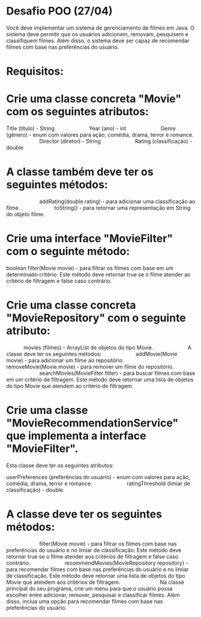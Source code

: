 # Desafio POO (27/04)

Você deve implementar um sistema de gerenciamento de filmes em Java. O sistema deve permitir que os usuários adicionem, removam, pesquisem e classifiquem filmes. Além disso, o sistema deve ser capaz de recomendar filmes com base nas preferências do usuário.


# Requisitos:

# Crie uma classe concreta "Movie" com os seguintes atributos:

Title (título) - String
            
Year (ano) - int
            
Genre (gênero) - enum com valores para ação, comédia, drama, terror e romance.
            
Director (diretor) - String
            
Rating (classificação) - double
            
# A classe também deve ter os seguintes métodos:
            
addRating(double rating) - para adicionar uma classificação ao filme.
            
toString() - para retornar uma representação em String do objeto filme.

# Crie uma interface "MovieFilter" com o seguinte método:

boolean filter(Movie movie) - para filtrar os filmes com base em um determinado critério. Este método deve retornar true se o filme atender ao critério de filtragem e false caso contrário.
      
# Crie uma classe concreta "MovieRepository" com o seguinte atributo:
      
movies (filmes) - ArrayList de objetos do tipo Movie.
            
A classe deve ter os seguintes métodos:
            
addMovie(Movie movie) - para adicionar um filme ao repositório.
            
removeMovie(Movie movie) - para remover um filme do repositório.
            
searchMovies(MovieFilter filter) - para buscar filmes com base em um critério de filtragem. Este método deve retornar uma lista de objetos do tipo Movie que atendem ao critério de filtragem.
      
# Crie uma classe "MovieRecommendationService" que implementa a interface "MovieFilter".
Esta classe deve ter os seguintes atributos:

userPreferences (preferências do usuário) - enum com valores para ação, comédia, drama, terror e romance.
            
ratingThreshold (limiar de classificação) - double
            
# A classe deve ter os seguintes métodos:
            
filter(Movie movie) - para filtrar os filmes com base nas preferências do usuário e no limiar de classificação. Este método deve retornar true se o filme atender aos critérios de filtragem e false caso contrário.
            
recommendMovies(MovieRepository repository) - para recomendar filmes com base nas preferências do usuário e no limiar de classificação. Este método deve retornar uma lista de objetos do tipo Movie que atendem aos critérios de filtragem.
              
Na classe principal do seu programa, crie um menu para que o usuário possa escolher entre adicionar, remover, pesquisar e classificar filmes. Além disso, inclua uma opção para recomendar filmes com base nas preferências do usuário.
